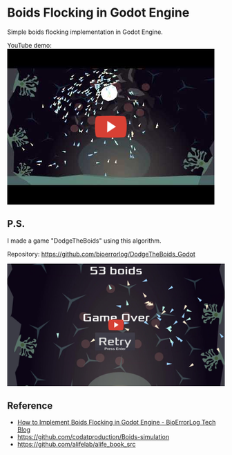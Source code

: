# Boids Flocking in Godot Engine

Simple boids flocking implementation in Godot Engine.

YouTube demo:  
[![game demo movie](./screenshot/youtube_thumbnail.png)](https://youtu.be/IMv7iNt1baE)

## P.S.
I made a game "DodgeTheBoids" using this algorithm.

Repository: https://github.com/bioerrorlog/DodgeTheBoids_Godot

[![demo](https://github.com/bioerrorlog/DodgeTheBoids_Godot/blob/master/screenshots/youtube_cover.png)](https://youtu.be/hWMEfzxuFGc)



## Reference
- [How to Implement Boids Flocking in Godot Engine - BioErrorLog Tech Blog](https://en.bioerrorlog.work/entry/boids-flocking-godot)
- https://github.com/codatproduction/Boids-simulation  
- https://github.com/alifelab/alife_book_src
